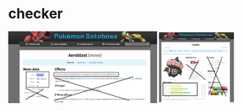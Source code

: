 # checker

<div>
<img src="https://github.com/petrovviacheslav/myitmo/blob/main/materials/pokemons/pok_att.png" width=60% align="middle">
<img src="https://github.com/petrovviacheslav/myitmo/blob/main/materials/pokemons/pok.png" width=30% align="middle">
</div>
